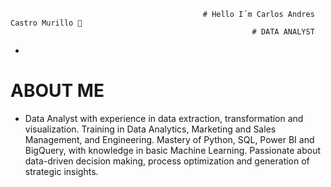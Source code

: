                                                # Hello I´m Carlos Andres Castro Murillo 👋
                                                          # DATA ANALYST
-                                     
# ABOUT ME
- Data Analyst with experience in data extraction, transformation and visualization. Training in Data Analytics, Marketing and Sales Management, and Engineering. Mastery of Python, SQL, Power BI and BigQuery, with knowledge in basic Machine Learning. Passionate about data-driven decision making, process optimization and generation of strategic insights.
<!--    JHHJKKK
**CarlosDataAnalyst/CarlosDataAnalyst** is a Data Analyst✨ _special_ ✨ repository because its `README.md` (this file) appears on your GitHub profile.

Here are some ideas to get you started:

- 🔭 I’m currently working on ...
- 🌱 I’m currently learning ...
- 👯 I’m looking to collaborate on ...
- 🤔 I’m looking for help with ...
- 💬 Ask me about ...
- 📫 How to reach me: ...
- 😄 Pronouns: ...
- ⚡ Fun fact: ...
-->
